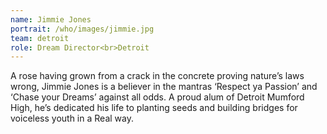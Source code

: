 ```yaml
---
name: Jimmie Jones
portrait: /who/images/jimmie.jpg
team: detroit
role: Dream Director<br>Detroit
---
```


A rose having grown from a crack in the concrete proving nature’s laws wrong, Jimmie Jones is a believer in the mantras ‘Respect ya Passion’ and ‘Chase your Dreams’ against all odds. A proud alum of Detroit Mumford High, he’s dedicated his life to planting seeds and building bridges for voiceless youth in a Real way.